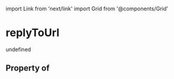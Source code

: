 import Link from 'next/link'
import Grid from '@components/Grid'

# replyToUrl

undefined

## Property of



